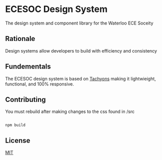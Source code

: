 # ECESOC Design System

The design system and component library for the Waterloo ECE Soceity

## Rationale

Design systems allow developers to build with efficiency and consistency

## Fundementals

The ECESOC design system is based on [Tachyons](https://tachyons.io/) making it lightwieight, functional, and 100% responsive.

## Contributing

You must rebuild after making changes to the css found in /src

```console

npm build

```

## License

[MIT](/LICENSE.md)
